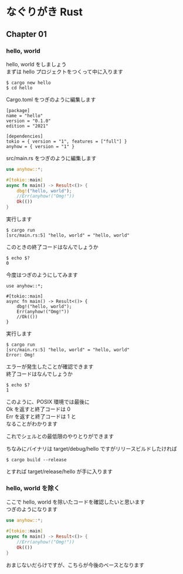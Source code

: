 # なぐりがき Rust

## Chapter 01

### hello, world

hello, world をしましょう  
まずは hello プロジェクトをつくって中に入ります  

```no_compile
$ cargo new hello
$ cd hello
```

Cargo.toml をつぎのように編集します  

```no_compile
[package]
name = "hello"
version = "0.1.0"
edition = "2021"

[dependencies]
tokio = { version = "1", features = ["full"] }
anyhow = { version = "1" }
```

src/main.rs をつぎのように編集します  

```rust
use anyhow::*;

#[tokio::main]
async fn main() -> Result<()> {
    dbg!("hello, world");
    //Err(anyhow!("Omg!"))
    Ok(())
}
```

実行します  

```no_compile
$ cargo run
[src/main.rs:5] "hello, world" = "hello, world"
```

このときの終了コードはなんでしょうか  

```no_compile
$ echo $?
0
```

今度はつぎのようにしてみます  

```rust,should_panic
use anyhow::*;

#[tokio::main]
async fn main() -> Result<()> {
    dbg!("hello, world");
    Err(anyhow!("Omg!"))
    //Ok(())
}
```

実行します  

```no_compile
$ cargo run
[src/main.rs:5] "hello, world" = "hello, world"
Error: Omg!
```

エラーが発生したことが確認できます  
終了コードはなんでしょうか  

```no_compile
$ echo $?
1
```

このように、POSIX 環境では最後に  
Ok を返すと終了コードは 0  
Err を返すと終了コードは 1 と  
なることがわかります  

これでシェルとの最低限のやりとりができます  

ちなみにバイナリは target/debug/hello ですがリリースビルドしたければ

```no_compile
$ cargo build --release
```

とすれば target/release/hello が手に入ります

### hello, world を除く

ここで hello, world を除いたコードを確認したいと思います  
つぎのようになります  

```rust
use anyhow::*;

#[tokio::main]
async fn main() -> Result<()> {
    //Err(anyhow!("Omg!"))
    Ok(())
}
```

おまじないだらけですが、こちらが今後のベースとなります  
